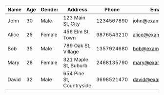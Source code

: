 | Name   | Age | Gender | Address               | Phone       | Email                  |
|--------|-----|--------|-----------------------|-------------|------------------------|
| John   | 30  | Male   | 123 Main St, City     | 1234567890  | john@example.com       |
| Alice  | 25  | Female | 456 Elm St, Town      | 9876543210  | alice@example.com      |
| Bob    | 35  | Male   | 789 Oak St, Village   | 1357924680  | bob@example.com        |
| Mary   | 28  | Female | 321 Maple St, Suburb  | 2468135790  | mary@example.com       |
| David  | 32  | Male   | 654 Pine St, Countryside | 3698521470 | david@example.com      |
